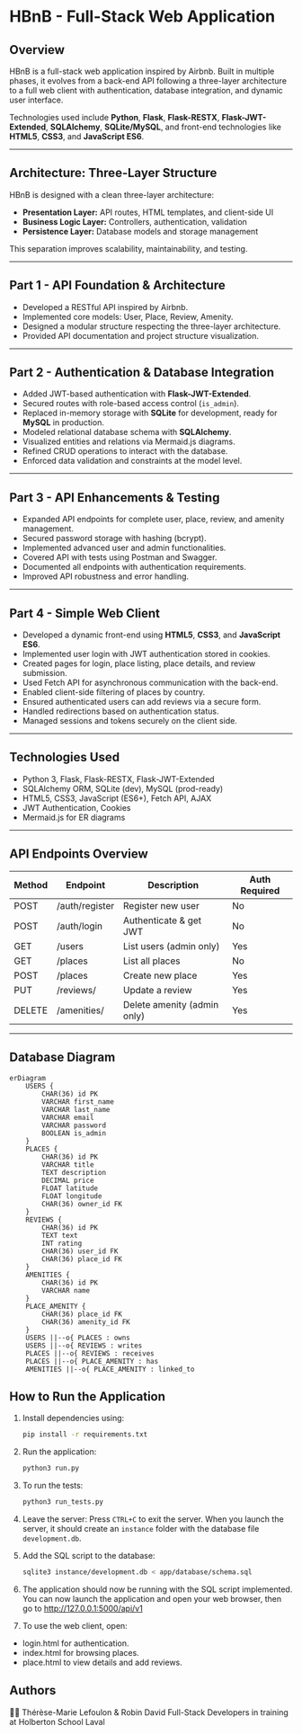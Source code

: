# HBnB - Full-Stack Web Application

## Overview

HBnB is a full-stack web application inspired by Airbnb.
Built in multiple phases, it evolves from a back-end API following a three-layer architecture to a full web client with authentication, database integration, and dynamic user interface.

Technologies used include **Python**, **Flask**, **Flask-RESTX**, **Flask-JWT-Extended**, **SQLAlchemy**, **SQLite/MySQL**, and front-end technologies like **HTML5**, **CSS3**, and **JavaScript ES6**.

---

## Architecture: Three-Layer Structure

HBnB is designed with a clean three-layer architecture:

- **Presentation Layer:** API routes, HTML templates, and client-side UI
- **Business Logic Layer:** Controllers, authentication, validation
- **Persistence Layer:** Database models and storage management

This separation improves scalability, maintainability, and testing.

---

## Part 1 - API Foundation & Architecture

- Developed a RESTful API inspired by Airbnb.
- Implemented core models: User, Place, Review, Amenity.
- Designed a modular structure respecting the three-layer architecture.
- Provided API documentation and project structure visualization.

---

## Part 2 - Authentication & Database Integration

- Added JWT-based authentication with **Flask-JWT-Extended**.
- Secured routes with role-based access control (`is_admin`).
- Replaced in-memory storage with **SQLite** for development, ready for **MySQL** in production.
- Modeled relational database schema with **SQLAlchemy**.
- Visualized entities and relations via Mermaid.js diagrams.
- Refined CRUD operations to interact with the database.
- Enforced data validation and constraints at the model level.

---

## Part 3 - API Enhancements & Testing

- Expanded API endpoints for complete user, place, review, and amenity management.
- Secured password storage with hashing (bcrypt).
- Implemented advanced user and admin functionalities.
- Covered API with tests using Postman and Swagger.
- Documented all endpoints with authentication requirements.
- Improved API robustness and error handling.

---

## Part 4 - Simple Web Client

- Developed a dynamic front-end using **HTML5**, **CSS3**, and **JavaScript ES6**.
- Implemented user login with JWT authentication stored in cookies.
- Created pages for login, place listing, place details, and review submission.
- Used Fetch API for asynchronous communication with the back-end.
- Enabled client-side filtering of places by country.
- Ensured authenticated users can add reviews via a secure form.
- Handled redirections based on authentication status.
- Managed sessions and tokens securely on the client side.

---

## Technologies Used

- Python 3, Flask, Flask-RESTX, Flask-JWT-Extended
- SQLAlchemy ORM, SQLite (dev), MySQL (prod-ready)
- HTML5, CSS3, JavaScript (ES6+), Fetch API, AJAX
- JWT Authentication, Cookies
- Mermaid.js for ER diagrams

---

## API Endpoints Overview

| Method | Endpoint            | Description                      | Auth Required |
|--------|---------------------|---------------------------------|---------------|
| POST   | /auth/register      | Register new user               | No            |
| POST   | /auth/login         | Authenticate & get JWT          | No            |
| GET    | /users              | List users (admin only)         | Yes           |
| GET    | /places             | List all places                 | No            |
| POST   | /places             | Create new place                | Yes           |
| PUT    | /reviews/<id>       | Update a review                 | Yes           |
| DELETE | /amenities/<id>     | Delete amenity (admin only)     | Yes           |

---

## Database Diagram

```mermaid
erDiagram
    USERS {
        CHAR(36) id PK
        VARCHAR first_name
        VARCHAR last_name
        VARCHAR email
        VARCHAR password
        BOOLEAN is_admin
    }
    PLACES {
        CHAR(36) id PK
        VARCHAR title
        TEXT description
        DECIMAL price
        FLOAT latitude
        FLOAT longitude
        CHAR(36) owner_id FK
    }
    REVIEWS {
        CHAR(36) id PK
        TEXT text
        INT rating
        CHAR(36) user_id FK
        CHAR(36) place_id FK
    }
    AMENITIES {
        CHAR(36) id PK
        VARCHAR name
    }
    PLACE_AMENITY {
        CHAR(36) place_id FK
        CHAR(36) amenity_id FK
    }
    USERS ||--o{ PLACES : owns
    USERS ||--o{ REVIEWS : writes
    PLACES ||--o{ REVIEWS : receives
    PLACES ||--o{ PLACE_AMENITY : has
    AMENITIES ||--o{ PLACE_AMENITY : linked_to
```

## How to Run the Application

1. Install dependencies using:
   ```bash
   pip install -r requirements.txt
   ```

2. Run the application:
   ```bash
   python3 run.py
   ```

3. To run the tests:
   ```bash
   python3 run_tests.py
   ```

4. Leave the server:
   Press `CTRL+C` to exit the server. When you launch the server, it should create an `instance` folder with the database file `development.db`.

5. Add the SQL script to the database:
   ```bash
   sqlite3 instance/development.db < app/database/schema.sql
   ```

6. The application should now be running with the SQL script implemented. You can now launch the application and open your web browser, then go to http://127.0.0.1:5000/api/v1

7. To use the web client, open:

- login.html for authentication.
- index.html for browsing places.
- place.html to view details and add reviews.

## Authors
👩‍💻 Thérèse-Marie Lefoulon & Robin David
Full-Stack Developers in training at Holberton School Laval
